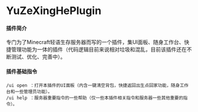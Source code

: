 # YuZeXingHePlugin
#### 插件简介
专门为了Minecraft轻语生存服务器而写的一个插件，集UI面板、随身工作台、快捷管理功能为一体的插件（代码逻辑目前来说相对垃圾和混乱，目前该插件还在不断测试、优化、完善中）。
#### 插件基础指令
    /ui open ：打开本插件的UI面板（内含一键清空背包，快捷返回出生点回家功能，随身工作台和一些管理员功能）。
    /ui help ：服务器重要指令的一些帮助（仅一些本插件相关指令和服务器一些其他重要的指令）。
